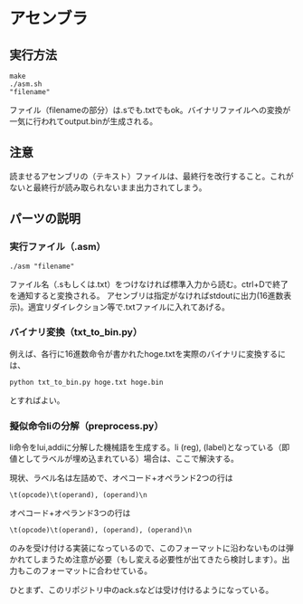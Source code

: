 # アセンブラ

## 実行方法
```
make
./asm.sh
"filename"
```

ファイル（filenameの部分）は.sでも.txtでもok。バイナリファイルへの変換が一気に行われてoutput.binが生成される。

## 注意
読ませるアセンブリの（テキスト）ファイルは、最終行を改行すること。これがないと最終行が読み取られないまま出力されてしまう。

## パーツの説明
### 実行ファイル（.asm）

```
./asm "filename"
```
ファイル名（.sもしくは.txt）をつけなければ標準入力から読む。ctrl+Dで終了を通知すると変換される。
アセンブリは指定がなければstdoutに出力(16進数表示)。適宜リダイレクション等で.txtファイルに入れてあげる。

### バイナリ変換（txt_to_bin.py）
例えば、各行に16進数命令が書かれたhoge.txtを実際のバイナリに変換するには、
```
python txt_to_bin.py hoge.txt hoge.bin
```
とすればよい。

### 擬似命令liの分解（preprocess.py）
li命令をlui,addiに分解した機械語を生成する。li (reg), (label)となっている（即値としてラベルが埋め込まれている）場合は、ここで解決する。  
  
現状、ラベル名は左詰めで、オペコード+オペランド2つの行は
```
\t(opcode)\t(operand), (operand)\n
```
オペコード+オペランド3つの行は
```
\t(opcode)\t(operand), (operand), (operand)\n
```
のみを受け付ける実装になっているので、このフォーマットに沿わないものは弾かれてしまうため注意が必要（もし変える必要性が出てきたら検討します）。出力もこのフォーマットに合わせている。  

ひとまず、このリポジトリ中のack.sなどは受け付けるようになっている。